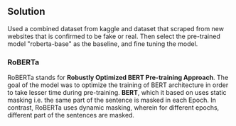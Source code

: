 ## Solution

Used a combined dataset from kaggle and dataset that scraped from new websites that is confirmed to be fake or real. Then select the pre-trained model "roberta-base" as the baseline, and fine tuning the model.

### RoBERTa

RoBERTa stands for **Robustly Optimized BERT Pre-training Approach**. The goal of the model was to optimize the training of BERT architecture in order to take lesser time during pre-training. **BERT**, which it based on uses static masking i.e. the same part of the sentence is masked in each Epoch. In contrast, RoBERTa uses dynamic masking, wherein for different epochs, different part of the sentences are masked.
